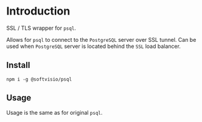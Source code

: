# Introduction

SSL / TLS wrapper for `psql`.

Allows for `psql` to connect to the `PostgreSQL` server over SSL tunnel. Can be used when `PostgreSQL` server is located behind the `SSL` load balancer.

## Install

```shell
npm i -g @softvisio/psql
```

## Usage

Usage is the same as for original `psql`.

